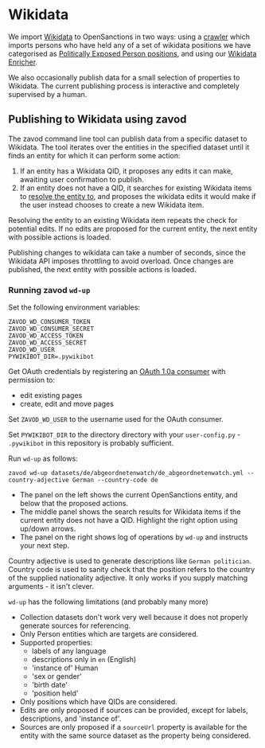 # Wikidata

We import [Wikidata](https://www.wikidata.org/wiki/Wikidata:Main_Page) to
OpenSanctions in two ways: using a [crawler](/tutorial) which
imports persons who have held any of a set of wikidata positions we have categorised as
[Politically Exposed Person positions](https://opensanctions.org/pep), and using
our [Wikidata Enricher](https://www.opensanctions.org/datasets/wikidata/).

We also occasionally publish data for a small selection of properties to Wikidata.
The current publishing process is interactive and completely supervised by a
human.

## Publishing to Wikidata using zavod

The zavod command line tool can publish data from a specific dataset to Wikidata.
The tool iterates over the entities in the specified dataset until it
finds an entity for which it can perform some action:

1. If an entity has a Wikidata QID, it proposes any edits it can make, awaiting 
   user confirmation to publish.
3. If an entity does not have a QID, it searches for existing Wikidata items to
   [resolve the entity to](https://www.opensanctions.org/docs/identifiers/),
   and proposes the wikidata edits it would make if the user
   instead chooses to create a new Wikidata item.

Resolving the entity to an existing Wikidata item repeats the check for potential
edits. If no edits are proposed for the current entity, the next entity with possible
actions is loaded.

Publishing changes to wikidata can take a number of seconds, since the Wikidata
API imposes throttling to avoid overload. Once changes are published, the next entity
with possible actions is loaded.

### Running zavod `wd-up`

Set the following environment variables:

    ZAVOD_WD_CONSUMER_TOKEN
    ZAVOD_WD_CONSUMER_SECRET
    ZAVOD_WD_ACCESS_TOKEN
    ZAVOD_WD_ACCESS_SECRET
    ZAVOD_WD_USER
    PYWIKIBOT_DIR=.pywikibot

Get OAuth credentials by registering an 
[OAuth 1.0a consumer](https://meta.wikimedia.org/wiki/Special:OAuthConsumerRegistration/propose/oauth1a) 
with permission to:

- edit existing pages
- create, edit and move pages

Set `ZAVOD_WD_USER` to the username used for the OAuth consumer.

Set `PYWIKIBOT_DIR` to the directory directory with your `user-config.py` - 
`.pywikibot` in this repository is probably sufficient.

Run `wd-up` as follows:

```
zavod wd-up datasets/de/abgeordnetenwatch/de_abgeordnetenwatch.yml --country-adjective German --country-code de
```

- The panel on the left shows the current OpenSanctions entity, and below that the 
  proposed actions.
- The middle panel shows the search results for Wikidata items if the current entity
  does not have a QID. Highlight the right option using up/down arrows.
- The panel on the right shows log of operations by `wd-up` and instructs your next step.

Country adjective is used to generate descriptions like `German politician`.
Country code is used to sanity check that the position refers to the country of
the supplied nationality adjective. It only works if you supply matching arguments -
it isn't clever.

`wd-up` has the following limitations (and probably many more)

- Collection datasets don't work very well because it does not properly generate sources for referencing.
- Only Person entities which are targets are considered.
- Supported properties:
  - labels of any language
  - descriptions only in `en` (English)
  - 'instance of' Human
  - 'sex or gender'
  - 'birth date'
  - 'position held'
- Only positions which have QIDs are considered.
- Edits are only proposed if sources can be provided, except for labels, descriptions, and 'instance of'.
- Sources are only proposed if a `sourceUrl` property is available for the entity with the same source dataset as the property being considered.